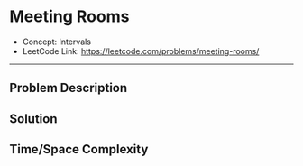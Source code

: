 # Meeting Rooms

- Concept: Intervals
- LeetCode Link: https://leetcode.com/problems/meeting-rooms/

---

## Problem Description

## Solution

## Time/Space Complexity

